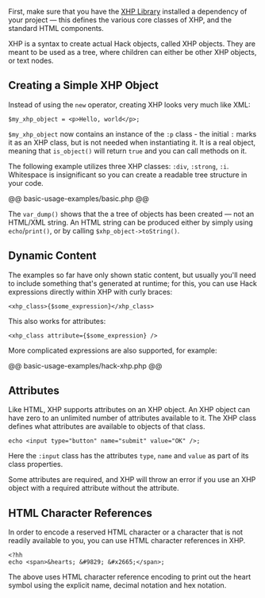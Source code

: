 First, make sure that you have the [XHP Library](introduction.md#the-xhp-lib-library) installed a dependency of your project &mdash; this defines the various core classes of XHP, and the standard HTML components.

XHP is a syntax to create actual Hack objects, called XHP objects. They are meant to be used as a tree, where children can either be other XHP objects, or text nodes.

## Creating a Simple XHP Object

Instead of using the `new` operator, creating XHP looks very much like XML:

```
$my_xhp_object = <p>Hello, world</p>;
```

`$my_xhp_object` now contains an instance of the `:p` class - the initial `:` marks it as an XHP class, but is not needed when instantiating it. It is a real object, meaning that `is_object()` will return `true` and you can call methods on it.

The following example utilizes three XHP classes: `:div`, `:strong`, `:i`. Whitespace is insignificant so you can create a readable tree structure in your code.

@@ basic-usage-examples/basic.php @@


The `var_dump()` shows that the a tree of objects has been created &mdash; not an HTML/XML string. An HTML string can be produced either by simply using `echo`/`print()`, or by calling `$xhp_object->toString()`.

## Dynamic Content

The examples so far have only shown static content, but usually you'll need to include something that's generated at runtime; for this, you can use Hack expressions directly within XHP with curly braces:

```
<xhp_class>{$some_expression}</xhp_class>
```

This also works for attributes:

```
<xhp_class attribute={$some_expression} />
```

More complicated expressions are also supported, for example:

@@ basic-usage-examples/hack-xhp.php @@

## Attributes

Like HTML, XHP supports attributes on an XHP object. An XHP object can have zero to an unlimited number of attributes available to it. The XHP class defines what attributes are available to objects of that class.

```
echo <input type="button" name="submit" value="OK" />;
```

Here the `:input` class has the attributes `type`, `name` and `value` as part of its class properties.

Some attributes are required, and XHP will throw an error if you use an XHP object with a required attribute without the attribute.

## HTML Character References

In order to encode a reserved HTML character or a character that is not readily available to you, you can use HTML character references in XHP.

```
<?hh
echo <span>&hearts; &#9829; &#x2665;</span>;
```

The above uses HTML character reference encoding to print out the heart symbol using the explicit name, decimal notation and hex notation.
